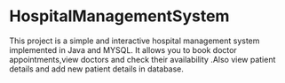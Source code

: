 # HospitalManagementSystem
This project is a simple and interactive hospital management system implemented in Java and MYSQL.  It allows you to book doctor appointments,view doctors and check their availability .Also view patient details and add  new patient details  in database.
